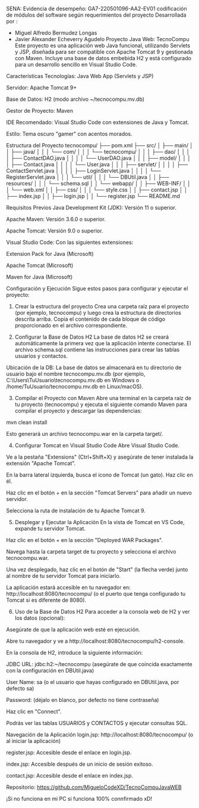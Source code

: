 SENA: Evidencia de desempeño: GA7-220501096-AA2-EV01 codificación de módulos del software según
requerimientos del proyecto
Desarrollada por :
- Miguel Alfredo Bermudez Longas
- Javier Alexander Echeverry Agudelo
Proyecto Java Web: TecnoCompu
Este proyecto es una aplicación web Java funcional, utilizando Servlets y JSP, diseñada para ser compatible con Apache Tomcat 9 y gestionada con Maven. Incluye una base de datos embebida H2 y está configurado para un desarrollo sencillo en Visual Studio Code.

Características
Tecnologías: Java Web App (Servlets y JSP)

Servidor: Apache Tomcat 9+

Base de Datos: H2 (modo archivo ~/tecnocompu.mv.db)

Gestor de Proyecto: Maven

IDE Recomendado: Visual Studio Code con extensiones de Java y Tomcat.

Estilo: Tema oscuro "gamer" con acentos morados.

Estructura del Proyecto
tecnocompu/
├── pom.xml
├── src/
│   ├── main/
│   │   ├── java/
│   │   │   └── com/
│   │   │       └── tecnocompu/
│   │   │           ├── dao/
│   │   │           │   ├── ContactDAO.java
│   │   │           │   └── UserDAO.java
│   │   │           ├── model/
│   │   │           │   ├── Contact.java
│   │   │           │   └── User.java
│   │   │           ├── servlet/
│   │   │           │   ├── ContactServlet.java
│   │   │           │   ├── LoginServlet.java
│   │   │           │   └── RegisterServlet.java
│   │   │           └── util/
│   │   │               └── DBUtil.java
│   │   ├── resources/
│   │   │   └── schema.sql
│   │   └── webapp/
│   │       ├── WEB-INF/
│   │       │   └── web.xml
│   │       ├── css/
│   │       │   └── style.css
│   │       ├── contact.jsp
│   │       ├── index.jsp
│   │       ├── login.jsp
│   │       └── register.jsp
└── README.md

Requisitos Previos
Java Development Kit (JDK): Versión 11 o superior.

Apache Maven: Versión 3.6.0 o superior.

Apache Tomcat: Versión 9.0 o superior.

Visual Studio Code: Con las siguientes extensiones:

Extension Pack for Java (Microsoft)

Apache Tomcat (Microsoft)

Maven for Java (Microsoft)

Configuración y Ejecución
Sigue estos pasos para configurar y ejecutar el proyecto:

1. Crear la estructura del proyecto
Crea una carpeta raíz para el proyecto (por ejemplo, tecnocompu) y luego crea la estructura de directorios descrita arriba. Copia el contenido de cada bloque de código proporcionado en el archivo correspondiente.

2. Configurar la Base de Datos H2
La base de datos H2 se creará automáticamente la primera vez que la aplicación intente conectarse. El archivo schema.sql contiene las instrucciones para crear las tablas usuarios y contactos.

Ubicación de la DB: La base de datos se almacenará en tu directorio de usuario bajo el nombre tecnocompu.mv.db (por ejemplo, C:\Users\TuUsuario\tecnocompu.mv.db en Windows o /home/TuUsuario/tecnocompu.mv.db en Linux/macOS).

3. Compilar el Proyecto con Maven
Abre una terminal en la carpeta raíz de tu proyecto (tecnocompu) y ejecuta el siguiente comando Maven para compilar el proyecto y descargar las dependencias:

mvn clean install

Esto generará un archivo tecnocompu.war en la carpeta target/.

4. Configurar Tomcat en Visual Studio Code
Abre Visual Studio Code.

Ve a la pestaña "Extensions" (Ctrl+Shift+X) y asegúrate de tener instalada la extensión "Apache Tomcat".

En la barra lateral izquierda, busca el icono de Tomcat (un gato). Haz clic en él.

Haz clic en el botón + en la sección "Tomcat Servers" para añadir un nuevo servidor.

Selecciona la ruta de instalación de tu Apache Tomcat 9.

5. Desplegar y Ejecutar la Aplicación
En la vista de Tomcat en VS Code, expande tu servidor Tomcat.

Haz clic en el botón + en la sección "Deployed WAR Packages".

Navega hasta la carpeta target de tu proyecto y selecciona el archivo tecnocompu.war.

Una vez desplegado, haz clic en el botón de "Start" (la flecha verde) junto al nombre de tu servidor Tomcat para iniciarlo.

La aplicación estará accesible en tu navegador en: http://localhost:8080/tecnocompu/ (o el puerto que tenga configurado tu Tomcat si es diferente de 8080).

6. Uso de la Base de Datos H2
Para acceder a la consola web de H2 y ver los datos (opcional):

Asegúrate de que la aplicación web esté en ejecución.

Abre tu navegador y ve a http://localhost:8080/tecnocompu/h2-console.

En la consola de H2, introduce la siguiente información:

JDBC URL: jdbc:h2:~/tecnocompu (asegúrate de que coincida exactamente con la configuración en DBUtil.java)

User Name: sa (o el usuario que hayas configurado en DBUtil.java, por defecto sa)

Password: (déjalo en blanco, por defecto no tiene contraseña)

Haz clic en "Connect".

Podrás ver las tablas USUARIOS y CONTACTOS y ejecutar consultas SQL.

Navegación de la Aplicación
login.jsp: http://localhost:8080/tecnocompu/ (o al iniciar la aplicación)

register.jsp: Accesible desde el enlace en login.jsp.

index.jsp: Accesible después de un inicio de sesión exitoso.

contact.jsp: Accesible desde el enlace en index.jsp.

Repositorio: https://github.com/MigueloCodeXD/TecnoCompuJavaWEB

¡Si no funciona en mi PC si funciona 100% connfirmado xD!